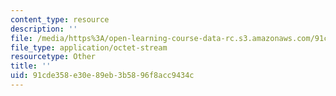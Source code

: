 ```yaml
---
content_type: resource
description: ''
file: /media/https%3A/open-learning-course-data-rc.s3.amazonaws.com/91cde358e30e89eb3b5896f8acc9434c_TNG_SCG_BASE.xls
file_type: application/octet-stream
resourcetype: Other
title: ''
uid: 91cde358-e30e-89eb-3b58-96f8acc9434c
---
```


